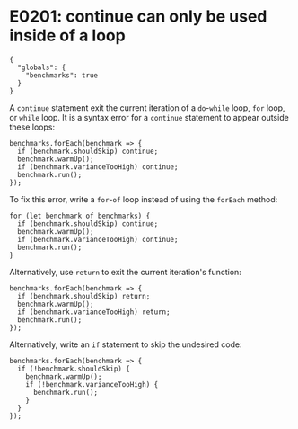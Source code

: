 # E0201: continue can only be used inside of a loop

```config-for-examples
{
  "globals": {
    "benchmarks": true
  }
}
```

A `continue` statement exit the current iteration of a `do`-`while` loop, `for`
loop, or `while` loop. It is a syntax error for a
`continue` statement to appear outside these loops:

    benchmarks.forEach(benchmark => {
      if (benchmark.shouldSkip) continue;
      benchmark.warmUp();
      if (benchmark.varianceTooHigh) continue;
      benchmark.run();
    });

To fix this error, write a `for`-`of` loop instead of using the `forEach` method:

    for (let benchmark of benchmarks) {
      if (benchmark.shouldSkip) continue;
      benchmark.warmUp();
      if (benchmark.varianceTooHigh) continue;
      benchmark.run();
    }

Alternatively, use `return` to exit the current iteration's function:

    benchmarks.forEach(benchmark => {
      if (benchmark.shouldSkip) return;
      benchmark.warmUp();
      if (benchmark.varianceTooHigh) return;
      benchmark.run();
    });

Alternatively, write an `if` statement to skip the undesired code:

    benchmarks.forEach(benchmark => {
      if (!benchmark.shouldSkip) {
        benchmark.warmUp();
        if (!benchmark.varianceTooHigh) {
          benchmark.run();
        }
      }
    });
